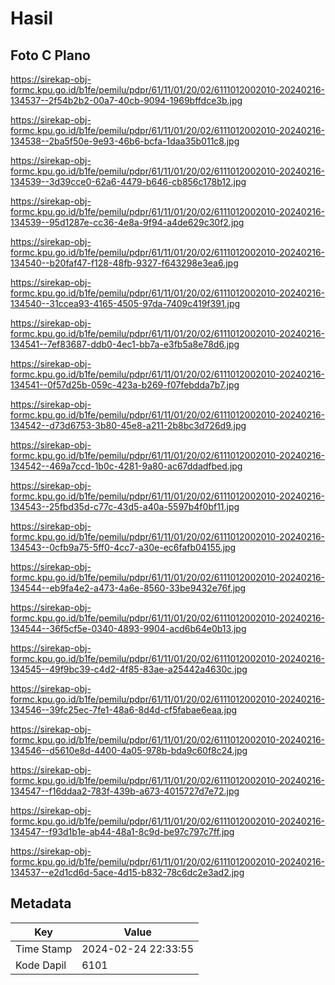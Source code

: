 # Hasil

## Foto C Plano

https://sirekap-obj-formc.kpu.go.id/b1fe/pemilu/pdpr/61/11/01/20/02/6111012002010-20240216-134537--2f54b2b2-00a7-40cb-9094-1969bffdce3b.jpg

https://sirekap-obj-formc.kpu.go.id/b1fe/pemilu/pdpr/61/11/01/20/02/6111012002010-20240216-134538--2ba5f50e-9e93-46b6-bcfa-1daa35b011c8.jpg

https://sirekap-obj-formc.kpu.go.id/b1fe/pemilu/pdpr/61/11/01/20/02/6111012002010-20240216-134539--3d39cce0-62a6-4479-b646-cb856c178b12.jpg

https://sirekap-obj-formc.kpu.go.id/b1fe/pemilu/pdpr/61/11/01/20/02/6111012002010-20240216-134539--95d1287e-cc36-4e8a-9f94-a4de629c30f2.jpg

https://sirekap-obj-formc.kpu.go.id/b1fe/pemilu/pdpr/61/11/01/20/02/6111012002010-20240216-134540--b20faf47-f128-48fb-9327-f643298e3ea6.jpg

https://sirekap-obj-formc.kpu.go.id/b1fe/pemilu/pdpr/61/11/01/20/02/6111012002010-20240216-134540--31ccea93-4165-4505-97da-7409c419f391.jpg

https://sirekap-obj-formc.kpu.go.id/b1fe/pemilu/pdpr/61/11/01/20/02/6111012002010-20240216-134541--7ef83687-ddb0-4ec1-bb7a-e3fb5a8e78d6.jpg

https://sirekap-obj-formc.kpu.go.id/b1fe/pemilu/pdpr/61/11/01/20/02/6111012002010-20240216-134541--0f57d25b-059c-423a-b269-f07febdda7b7.jpg

https://sirekap-obj-formc.kpu.go.id/b1fe/pemilu/pdpr/61/11/01/20/02/6111012002010-20240216-134542--d73d6753-3b80-45e8-a211-2b8bc3d726d9.jpg

https://sirekap-obj-formc.kpu.go.id/b1fe/pemilu/pdpr/61/11/01/20/02/6111012002010-20240216-134542--469a7ccd-1b0c-4281-9a80-ac67ddadfbed.jpg

https://sirekap-obj-formc.kpu.go.id/b1fe/pemilu/pdpr/61/11/01/20/02/6111012002010-20240216-134543--25fbd35d-c77c-43d5-a40a-5597b4f0bf11.jpg

https://sirekap-obj-formc.kpu.go.id/b1fe/pemilu/pdpr/61/11/01/20/02/6111012002010-20240216-134543--0cfb9a75-5ff0-4cc7-a30e-ec6fafb04155.jpg

https://sirekap-obj-formc.kpu.go.id/b1fe/pemilu/pdpr/61/11/01/20/02/6111012002010-20240216-134544--eb9fa4e2-a473-4a6e-8560-33be9432e76f.jpg

https://sirekap-obj-formc.kpu.go.id/b1fe/pemilu/pdpr/61/11/01/20/02/6111012002010-20240216-134544--36f5cf5e-0340-4893-9904-acd6b64e0b13.jpg

https://sirekap-obj-formc.kpu.go.id/b1fe/pemilu/pdpr/61/11/01/20/02/6111012002010-20240216-134545--49f9bc39-c4d2-4f85-83ae-a25442a4630c.jpg

https://sirekap-obj-formc.kpu.go.id/b1fe/pemilu/pdpr/61/11/01/20/02/6111012002010-20240216-134546--39fc25ec-7fe1-48a6-8d4d-cf5fabae6eaa.jpg

https://sirekap-obj-formc.kpu.go.id/b1fe/pemilu/pdpr/61/11/01/20/02/6111012002010-20240216-134546--d5610e8d-4400-4a05-978b-bda9c60f8c24.jpg

https://sirekap-obj-formc.kpu.go.id/b1fe/pemilu/pdpr/61/11/01/20/02/6111012002010-20240216-134547--f16ddaa2-783f-439b-a673-4015727d7e72.jpg

https://sirekap-obj-formc.kpu.go.id/b1fe/pemilu/pdpr/61/11/01/20/02/6111012002010-20240216-134547--f93d1b1e-ab44-48a1-8c9d-be97c797c7ff.jpg

https://sirekap-obj-formc.kpu.go.id/b1fe/pemilu/pdpr/61/11/01/20/02/6111012002010-20240216-134537--e2d1cd6d-5ace-4d15-b832-78c6dc2e3ad2.jpg


## Metadata

| Key        | Value               |
| ---------- | ------------------- |
| Time Stamp | 2024-02-24 22:33:55 |
| Kode Dapil | 6101                |



